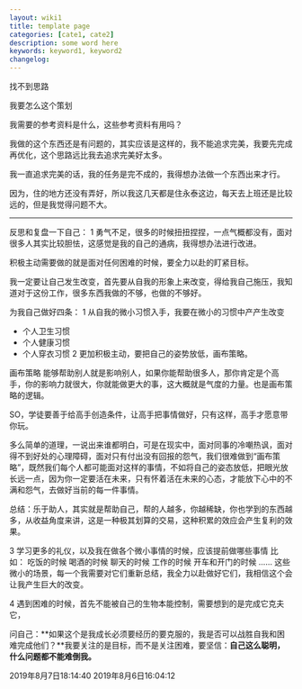 ```yaml
---
layout: wiki1
title: template page
categories: [cate1, cate2]
description: some word here
keywords: keyword1, keyword2
changelog:
---
```


找不到思路

我要怎么这个策划

我需要的参考资料是什么，这些参考资料有用吗？

我做的这个东西还是有问题的，其实应该是这样的，我不能追求完美，我要先完成再优化，这个思路远比我去追求完美好太多。

我一直追求完美的话，我的任务是完不成的，我得想办法做一个东西出来才行。

因为，住的地方还没有弄好，所以我这几天都是住永泰这边，每天去上班还是比较远的，但是我觉得问题不大。

---

反思和复盘一下自己：
1 勇气不足，很多的时候扭扭捏捏，一点气概都没有，面对很多人其实比较胆怯，这感觉是我的自己的通病，我得想办法进行改进。

积极主动需要做的就是面对任何困难的时候，要全力以赴的盯紧目标。

我一定要让自己发生改变，首先要从自我的形象上来改变，得给我自己施压，我知道对于这份工作，很多东西我做的不够，也做的不够好。

为我自己做好四条：
1 从自我的微小习惯入手，我要在微小的习惯中产产生改变
 - 个人卫生习惯
 - 个人健康习惯
 - 个人穿衣习惯
2 更加积极主动，要把自己的姿势放低，画布策略。

画布策略
能够帮助别人就是影响别人，如果你能帮助很多人，那你肯定是个高手，你的影响力就很大，你就能做更大的事，这大概就是气度的力量。也是画布策略的逻辑。

SO，学徒要善于给高手创造条件，让高手把事情做好，只有这样，高手才愿意带你玩。

多么简单的道理，一说出来谁都明白，可是在现实中，面对同事的冷嘲热讽，面对得不到好处的心理障碍，面对只有付出没有回报的怨气，我们很难做到“画布策略”，既然我们每个人都可能面对这样的事情，不如将自己的姿态放低，把眼光放长远一点，因为你一定要活在未来，只有怀着活在未来的心态，才能放下心中的不满和怨气，去做好当前的每一件事情。


总结：乐于助人，其实就是帮助自己，帮的人越多，你越稀缺，你也学到的东西越多，从收益角度来讲，这是一种极其划算的交易，这种积累的效应会产生复利的效果。

3 学习更多的礼仪，以及我在做各个微小事情的时候，应该提前做哪些事情
比如：
吃饭的时候
喝酒的时候
聊天的时候
工作的时候
开车和开门的时候
……
这些微小的场景，每一个我需要对它们重新总结，我全力以赴做好它们，我相信这个会让我产生巨大的改变。

4 遇到困难的时候，首先不能被自己的生物本能控制，需要想到的是完成它克夫它，

问自己：**如果这个是我成长必须要经历的要克服的，我是否可以战胜自我和困难完成他们？**我要关注的是目标，而不是关注困难，要坚信：**自己这么聪明，什么问题都不能难倒我。**


2019年8月7日18:14:40
2019年8月6日16:04:12